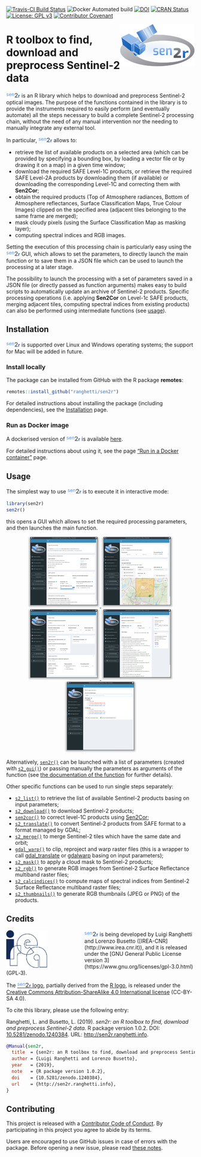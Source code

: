 
<!-- IMPORTANT: do NOT edit README.Rmd! Edit index.Rmd instead,       -->

<!-- and generate README.Rmd using inst/extdata/code/create_README.sh -->

[![Travis-CI Build
Status](https://travis-ci.org/ranghetti/sen2r.svg?branch=master)](https://travis-ci.org/ranghetti/sen2r)
![Docker Automated
build](https://img.shields.io/docker/automated/ranghetti/sen2r.svg)
[![DOI](https://zenodo.org/badge/DOI/10.5281/zenodo.1240384.svg)](https://doi.org/10.5281/zenodo.1240384)
[![CRAN
Status](http://www.r-pkg.org/badges/version/sen2r)](https://cran.r-project.org/package=sen2r)
[![License: GPL
v3](https://img.shields.io/badge/License-GPL%20v3-blue.svg)](http://www.gnu.org/licenses/gpl-3.0)
[![Contributor
Covenant](https://img.shields.io/badge/Contributor%20Covenant-v1.4%20adopted-ff69b4.svg)](http://sen2r.ranghetti.info/CONDUCT.html)

<img src="man/figures/sen2r_logo_200px.png" width="200" height="113" align="right" />

# R toolbox to find, download and preprocess Sentinel-2 data

<span style="color:#5793dd;vertical-align:top;font-size:90%;font-weight:normal;">sen</span><span style="color:#6a7077;vertical-align:baseline;font-size:115%;font-weight:bolder;">2</span><span style="color:#2f66d5;vertical-align:baseline;font-size:90%;font-weight:bold;">r</span>
is an R library which helps to download and preprocess Sentinel-2
optical images. The purpose of the functions contained in the library is
to provide the instruments required to easily perform (and eventually
automate) all the steps necessary to build a complete Sentinel-2
processing chain, without the need of any manual intervention nor the
needing to manually integrate any external tool.

In particular,
<span style="color:#5793dd;vertical-align:top;font-size:90%;font-weight:normal;">sen</span><span style="color:#6a7077;vertical-align:baseline;font-size:115%;font-weight:bolder;">2</span><span style="color:#2f66d5;vertical-align:baseline;font-size:90%;font-weight:bold;">r</span>
allows to:

  - retrieve the list of available products on a selected area (which
    can be provided by specifying a bounding box, by loading a vector
    file or by drawing it on a map) in a given time window;
  - download the required SAFE Level-1C products, or retrieve the
    required SAFE Level-2A products by downloading them (if available)
    or downloading the corresponding Level-1C and correcting them with
    **Sen2Cor**;
  - obtain the required products (Top of Atmosphere radiances, Bottom of
    Atmosphere reflectances, Surface Classification Maps, True Colour
    Images) clipped on the specified area (adjacent tiles belonging to
    the same frame are merged);
  - mask cloudy pixels (using the Surface Classification Map as masking
    layer);
  - computing spectral indices and RGB images.

Setting the execution of this processing chain is particularly easy
using the
<span style="color:#5793dd;vertical-align:top;font-size:90%;font-weight:normal;">sen</span><span style="color:#6a7077;vertical-align:baseline;font-size:115%;font-weight:bolder;">2</span><span style="color:#2f66d5;vertical-align:baseline;font-size:90%;font-weight:bold;">r</span>
GUI, which allows to set the parameters, to directly launch the main
function or to save them in a JSON file which can be used to launch the
processing at a later stage.

The possibility to launch the processing with a set of parameters saved
in a JSON file (or directly passed as function arguments) makes easy to
build scripts to automatically update an archive of Sentinel-2 products.
Specific processing operations (i.e. applying **Sen2Cor** on Level-1c
SAFE products, merging adjacent tiles, computing spectral indices from
existing products) can also be performed using intermediate functions
(see
[usage](#usage)).

## Installation

<span style="color:#5793dd;vertical-align:top;font-size:90%;font-weight:normal;">sen</span><span style="color:#6a7077;vertical-align:baseline;font-size:115%;font-weight:bolder;">2</span><span style="color:#2f66d5;vertical-align:baseline;font-size:90%;font-weight:bold;">r</span>
is supported over Linux and Windows operating systems; the support for
Mac will be added in future.

### Install locally

The package can be installed from GitHub with the R package **remotes**:

``` r
remotes::install_github("ranghetti/sen2r")
```

For detailed instructions about installing the package (including
dependencies), see the
[Installation](http://sen2r.ranghetti.info/articles/installation.html)
page.

### Run as Docker image

A dockerised version of
<span style="color:#5793dd;vertical-align:top;font-size:90%;font-weight:normal;">sen</span><span style="color:#6a7077;vertical-align:baseline;font-size:115%;font-weight:bolder;">2</span><span style="color:#2f66d5;vertical-align:baseline;font-size:90%;font-weight:bold;">r</span>
is available [here](https://hub.docker.com/r/ranghetti/sen2r).

For detailed instructions about using it, see the page [“Run in a Docker
container”](http://sen2r.ranghetti.info/articles/docker.html) page.

## Usage

The simplest way to use
<span style="color:#5793dd;vertical-align:top;font-size:90%;font-weight:normal;">sen</span><span style="color:#6a7077;vertical-align:baseline;font-size:115%;font-weight:bolder;">2</span><span style="color:#2f66d5;vertical-align:baseline;font-size:90%;font-weight:bold;">r</span>
is to execute it in interactive mode:

``` r
library(sen2r)
sen2r()
```

this opens a GUI which allows to set the required processing parameters,
and then launches the main
function.

<p style="text-align:center;">

<a href="https://raw.githubusercontent.com/ranghetti/sen2r/devel/man/figures/sen2r_gui_sheet1.png" target="_blank">
<img src="man/figures/sen2r_gui_sheet1_small.png"> </a>
<a href="https://raw.githubusercontent.com/ranghetti/sen2r/devel/man/figures/sen2r_gui_sheet2.png" target="_blank">
<img src="man/figures/sen2r_gui_sheet2_small.png"> </a> <br/>
<a href="https://raw.githubusercontent.com/ranghetti/sen2r/devel/man/figures/sen2r_gui_sheet3.png" target="_blank">
<img src="man/figures/sen2r_gui_sheet3_small.png"> </a>
<a href="https://raw.githubusercontent.com/ranghetti/sen2r/devel/man/figures/sen2r_gui_sheet4.png" target="_blank">
<img src="man/figures/sen2r_gui_sheet4_small.png"> </a>
<a href="https://raw.githubusercontent.com/ranghetti/sen2r/devel/man/figures/sen2r_gui_sheet5.png" target="_blank">
<img src="man/figures/sen2r_gui_sheet5_small.png"> </a>

</p>

Alternatively,
[`sen2r()`](http://sen2r.ranghetti.info/reference/sen2r.html) can be
launched with a list of parameters (created with
[`s2_gui()`](http://sen2r.ranghetti.info/reference/s2_gui.html)) or
passing manually the parameters as arguments of the function (see [the
documentation of the
function](http://sen2r.ranghetti.info/reference/sen2r.html) for further
details).

Other specific functions can be used to run single steps separately:

  - [`s2_list()`](http://sen2r.ranghetti.info/reference/s2_list.html) to
    retrieve the list of available Sentinel-2 products basing on input
    parameters;
  - [`s2_download()`](http://sen2r.ranghetti.info/reference/s2_download.html)
    to download Sentinel-2 products;
  - [`sen2cor()`](reference/sen2cor.html) to correct level-1C products
    using
    [Sen2Cor](http://step.esa.int/main/third-party-plugins-2/sen2cor);
  - [`s2_translate()`](http://sen2r.ranghetti.info/reference/s2_translate.html)
    to convert Sentinel-2 products from SAFE format to a format managed
    by GDAL;
  - [`s2_merge()`](http://sen2r.ranghetti.info/reference/s2_merge.html)
    to merge Sentinel-2 tiles which have the same date and
    orbit;
  - [`gdal_warp()`](http://sen2r.ranghetti.info/reference/gdal_warp.html)
    to clip, reproject and warp raster files (this is a wrapper to call
    [gdal\_translate](http://www.gdal.org/gdal_translate.html) or
    [gdalwarp](http://www.gdal.org/gdalwarp.html) basing on input
    parameters);
  - [`s2_mask()`](http://sen2r.ranghetti.info/reference/s2_mask.html) to
    apply a cloud mask to Sentinel-2 products;
  - [`s2_rgb()`](http://sen2r.ranghetti.info/reference/s2_rgb.html) to
    generate RGB images from Sentinel-2 Surface Reflectance multiband
    raster
    files;
  - [`s2_calcindices()`](http://sen2r.ranghetti.info/reference/s2_calcindices.html)
    to compute maps of spectral indices from Sentinel-2 Surface
    Reflectance multiband raster
    files;
  - [`s2_thumbnails()`](http://sen2r.ranghetti.info/reference/s2_thumbnails.html)
    to generate RGB thumbnails (JPEG or PNG) of the products.

## Credits

<a href="http://www.irea.cnr.it" target="_blank">
<img src="man/figures/irea_logo_200px.png" height="100" align="left" style="padding-right: 100px;"/></a>
<span style="color:#5793dd;vertical-align:top;font-size:90%;font-weight:normal;">sen</span><span style="color:#6a7077;vertical-align:baseline;font-size:115%;font-weight:bolder;">2</span><span style="color:#2f66d5;vertical-align:baseline;font-size:90%;font-weight:bold;">r</span>
is being developed by Luigi Ranghetti and Lorenzo Busetto
([IREA-CNR](http://www.irea.cnr.it)), and it is released under the [GNU
General Public License
version 3](https://www.gnu.org/licenses/gpl-3.0.html) (GPL‑3).

The
[<span style="color:#5793dd;vertical-align:top;font-size:90%;font-weight:normal;">sen</span><span style="color:#6a7077;vertical-align:baseline;font-size:115%;font-weight:bolder;">2</span><span style="color:#2f66d5;vertical-align:baseline;font-size:90%;font-weight:bold;">r</span>
logo](https://raw.githubusercontent.com/ranghetti/sen2r/devel/man/figures/sen2r_logo_200px.png),
partially derived from the [R logo](https://www.r-project.org/logo), is
released under the [Creative Commons Attribution-ShareAlike 4.0
International license](https://creativecommons.org/licenses/by-sa/4.0)
(CC-BY-SA 4.0).

To cite this library, please use the following entry:

Ranghetti, L. and Busetto, L. (2019). *sen2r: an R toolbox to find,
download and preprocess Sentinel-2 data*. R package version 1.0.2. DOI:
[10.5281/zenodo.1240384](https://dx.doi.org/10.5281/zenodo.1240384).
URL: <http://sen2r.ranghetti.info>.

``` bibtex
@Manual{sen2r,
  title  = {sen2r: an R toolbox to find, download and preprocess Sentinel-2 data},
  author = {Luigi Ranghetti and Lorenzo Busetto},
  year   = {2019},
  note   = {R package version 1.0.2},
  doi    = {10.5281/zenodo.1240384},
  url    = {http://sen2r.ranghetti.info},
}
```

## Contributing

This project is released with a [Contributor Code of
Conduct](http://sen2r.ranghetti.info/CONDUCT.html). By participating in
this project you agree to abide by its terms.

Users are encouraged to use GitHub issues in case of errors with the
package. Before opening a new issue, please read
<a href="https://github.com/ranghetti/sen2r/issues/186" target="_blank">these
notes</a>.
